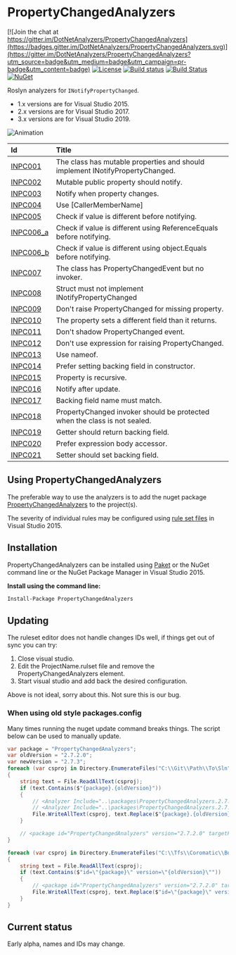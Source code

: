 # PropertyChangedAnalyzers

[![Join the chat at https://gitter.im/DotNetAnalyzers/PropertyChangedAnalyzers](https://badges.gitter.im/DotNetAnalyzers/PropertyChangedAnalyzers.svg)](https://gitter.im/DotNetAnalyzers/PropertyChangedAnalyzers?utm_source=badge&utm_medium=badge&utm_campaign=pr-badge&utm_content=badge)
[![License](https://img.shields.io/badge/license-MIT-blue.svg)](LICENSE)
[![Build status](https://ci.appveyor.com/api/projects/status/0d5ipb8hm82eiqmi/branch/master?svg=true)](https://ci.appveyor.com/project/JohanLarsson/propertychangedanalyzers/branch/master)
[![Build Status](https://dev.azure.com/DotNetAnalyzers/PropertyChangedAnalyzers/_apis/build/status/DotNetAnalyzers.PropertyChangedAnalyzers?branchName=master)](https://dev.azure.com/DotNetAnalyzers/PropertyChangedAnalyzers/_build/latest?definitionId=3&branchName=master)
[![NuGet](https://img.shields.io/nuget/v/PropertyChangedAnalyzers.svg)](https://www.nuget.org/packages/PropertyChangedAnalyzers/)

Roslyn analyzers for `INotifyPropertyChanged`.
* 1.x versions are for Visual Studio 2015.
* 2.x versions are for Visual Studio 2017.
* 3.x versions are for Visual Studio 2019.

![Animation](https://user-images.githubusercontent.com/1640096/72191376-3e6aff80-3402-11ea-8be4-881f8c6a531b.gif)

| Id       | Title
| :--      | :--
| [INPC001](https://github.com/DotNetAnalyzers/PropertyChangedAnalyzers/tree/master/documentation/INPC001.md)| The class has mutable properties and should implement INotifyPropertyChanged.
| [INPC002](https://github.com/DotNetAnalyzers/PropertyChangedAnalyzers/tree/master/documentation/INPC002.md)| Mutable public property should notify.
| [INPC003](https://github.com/DotNetAnalyzers/PropertyChangedAnalyzers/tree/master/documentation/INPC003.md)| Notify when property changes.
| [INPC004](https://github.com/DotNetAnalyzers/PropertyChangedAnalyzers/tree/master/documentation/INPC004.md)| Use [CallerMemberName]
| [INPC005](https://github.com/DotNetAnalyzers/PropertyChangedAnalyzers/tree/master/documentation/INPC005.md)| Check if value is different before notifying.
| [INPC006_a](https://github.com/DotNetAnalyzers/PropertyChangedAnalyzers/tree/master/documentation/INPC006_a.md)| Check if value is different using ReferenceEquals before notifying.
| [INPC006_b](https://github.com/DotNetAnalyzers/PropertyChangedAnalyzers/tree/master/documentation/INPC006_b.md)| Check if value is different using object.Equals before notifying.
| [INPC007](https://github.com/DotNetAnalyzers/PropertyChangedAnalyzers/tree/master/documentation/INPC007.md)| The class has PropertyChangedEvent but no invoker.
| [INPC008](https://github.com/DotNetAnalyzers/PropertyChangedAnalyzers/tree/master/documentation/INPC008.md)| Struct must not implement INotifyPropertyChanged
| [INPC009](https://github.com/DotNetAnalyzers/PropertyChangedAnalyzers/tree/master/documentation/INPC009.md)| Don't raise PropertyChanged for missing property.
| [INPC010](https://github.com/DotNetAnalyzers/PropertyChangedAnalyzers/tree/master/documentation/INPC010.md)| The property sets a different field than it returns.
| [INPC011](https://github.com/DotNetAnalyzers/PropertyChangedAnalyzers/tree/master/documentation/INPC011.md)| Don't shadow PropertyChanged event.
| [INPC012](https://github.com/DotNetAnalyzers/PropertyChangedAnalyzers/tree/master/documentation/INPC012.md)| Don't use expression for raising PropertyChanged.
| [INPC013](https://github.com/DotNetAnalyzers/PropertyChangedAnalyzers/tree/master/documentation/INPC013.md)| Use nameof.
| [INPC014](https://github.com/DotNetAnalyzers/PropertyChangedAnalyzers/tree/master/documentation/INPC014.md)| Prefer setting backing field in constructor.
| [INPC015](https://github.com/DotNetAnalyzers/PropertyChangedAnalyzers/tree/master/documentation/INPC015.md)| Property is recursive.
| [INPC016](https://github.com/DotNetAnalyzers/PropertyChangedAnalyzers/tree/master/documentation/INPC016.md)| Notify after update.
| [INPC017](https://github.com/DotNetAnalyzers/PropertyChangedAnalyzers/tree/master/documentation/INPC017.md)| Backing field name must match.
| [INPC018](https://github.com/DotNetAnalyzers/PropertyChangedAnalyzers/tree/master/documentation/INPC018.md)| PropertyChanged invoker should be protected when the class is not sealed.
| [INPC019](https://github.com/DotNetAnalyzers/PropertyChangedAnalyzers/tree/master/documentation/INPC019.md)| Getter should return backing field.
| [INPC020](https://github.com/DotNetAnalyzers/PropertyChangedAnalyzers/tree/master/documentation/INPC020.md)| Prefer expression body accessor.
| [INPC021](https://github.com/DotNetAnalyzers/PropertyChangedAnalyzers/tree/master/documentation/INPC021.md)| Setter should set backing field.

## Using PropertyChangedAnalyzers

The preferable way to use the analyzers is to add the nuget package [PropertyChangedAnalyzers](https://www.nuget.org/packages/PropertyChangedAnalyzers/)
to the project(s).

The severity of individual rules may be configured using [rule set files](https://msdn.microsoft.com/en-us/library/dd264996.aspx)
in Visual Studio 2015.

## Installation

PropertyChangedAnalyzers can be installed using [Paket](https://fsprojects.github.io/Paket/) or the NuGet command line or the NuGet Package Manager in Visual Studio 2015.


**Install using the command line:**
```bash
Install-Package PropertyChangedAnalyzers
```

## Updating

The ruleset editor does not handle changes IDs well, if things get out of sync you can try:

1) Close visual studio.
2) Edit the ProjectName.rulset file and remove the PropertyChangedAnalyzers element.
3) Start visual studio and add back the desired configuration.

Above is not ideal, sorry about this. Not sure this is our bug.

### When using old style packages.config
Many times running the nuget update command breaks things. The script below can be used to manually update.
```cs
var package = "PropertyChangedAnalyzers";
var oldVersion = "2.7.2.0";
var newVersion = "2.7.3";
foreach (var csproj in Directory.EnumerateFiles("C:\\Git\\Path\\To\Sln", "*.csproj", SearchOption.AllDirectories))
{
    string text = File.ReadAllText(csproj);
    if (text.Contains($"{package}.{oldVersion}"))
    {
        // <Analyzer Include="..\packages\PropertyChangedAnalyzers.2.7.2.0\analyzers\dotnet\cs\PropertyChangedAnalyzers.dll" />
        // <Analyzer Include="..\packages\PropertyChangedAnalyzers.2.7.2.0\analyzers\dotnet\cs\Gu.Roslyn.Extensions.dll" />
        File.WriteAllText(csproj, text.Replace($"{package}.{oldVersion}", $"{package}.{newVersion}"));
    }

    // <package id="PropertyChangedAnalyzers" version="2.7.2.0" targetFramework="net46" developmentDependency="true" />
}

foreach (var csproj in Directory.EnumerateFiles("C:\\Tfs\\Coromatic\\BoxEr", "packages.config", SearchOption.AllDirectories))
{
    string text = File.ReadAllText(csproj);
    if (text.Contains($"id=\"{package}\" version=\"{oldVersion}\""))
    {
        // <package id="PropertyChangedAnalyzers" version="2.7.2.0" targetFramework="net46" developmentDependency="true" />
        File.WriteAllText(csproj, text.Replace($"id=\"{package}\" version=\"{oldVersion}\"", $"id=\"{package}\" version=\"{newVersion}\""));
    }
}
```

## Current status

Early alpha, names and IDs may change.
